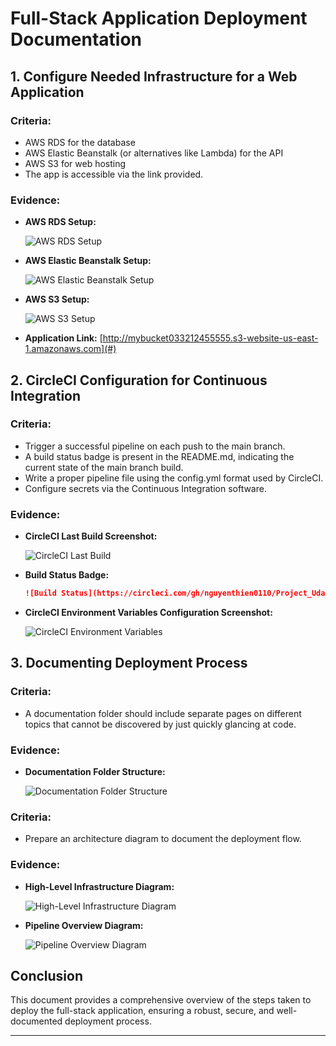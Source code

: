 # Full-Stack Application Deployment Documentation

## 1. Configure Needed Infrastructure for a Web Application

### Criteria:
- AWS RDS for the database
- AWS Elastic Beanstalk (or alternatives like Lambda) for the API
- AWS S3 for web hosting
- The app is accessible via the link provided.

### Evidence:
- **AWS RDS Setup:**

    ![AWS RDS Setup](img/aws-rds.png)

- **AWS Elastic Beanstalk Setup:**

    ![AWS Elastic Beanstalk Setup](img/aws-eb.png)

- **AWS S3 Setup:**

    ![AWS S3 Setup](img/aws-s3.png)

- **Application Link:** [http://mybucket033212455555.s3-website-us-east-1.amazonaws.com](#)

## 2. CircleCI Configuration for Continuous Integration

### Criteria:
- Trigger a successful pipeline on each push to the main branch.
- A build status badge is present in the README.md, indicating the current state of the main branch build.
- Write a proper pipeline file using the config.yml format used by CircleCI.
- Configure secrets via the Continuous Integration software.

### Evidence:
- **CircleCI Last Build Screenshot:**

    ![CircleCI Last Build](img/circleci-last-build.png)

- **Build Status Badge:**

    ```markdown
    ![Build Status](https://circleci.com/gh/nguyenthien0110/Project_Udaicity_04.svg?style=shield)
    ```
- **CircleCI Environment Variables Configuration Screenshot:**

    ![CircleCI Environment Variables](img/circleci-env-variables.png)

## 3. Documenting Deployment Process

### Criteria:
- A documentation folder should include separate pages on different topics that cannot be discovered by just quickly glancing at code.

### Evidence:
- **Documentation Folder Structure:**

    ![Documentation Folder Structure](img/docs-folder-structure.png)

### Criteria:
- Prepare an architecture diagram to document the deployment flow.

### Evidence:
- **High-Level Infrastructure Diagram:**

    ![High-Level Infrastructure Diagram](img/high-level-diagram.png)

- **Pipeline Overview Diagram:**

    ![Pipeline Overview Diagram](img/pipeline-diagram.png)

## Conclusion

This document provides a comprehensive overview of the steps taken to deploy the full-stack application, ensuring a robust, secure, and well-documented deployment process.

---